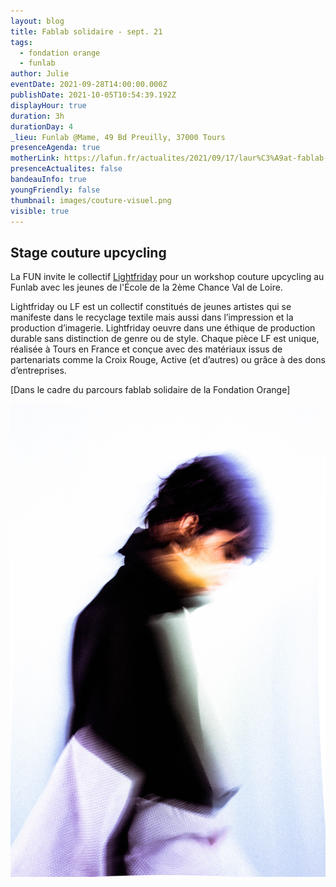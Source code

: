 ```yaml
---
layout: blog
title: Fablab solidaire - sept. 21
tags:
  - fondation orange
  - funlab
author: Julie
eventDate: 2021-09-28T14:00:00.000Z
publishDate: 2021-10-05T10:54:39.192Z
displayHour: true
duration: 3h
durationDay: 4
_lieu: Funlab @Mame, 49 Bd Preuilly, 37000 Tours
presenceAgenda: true
motherLink: https://lafun.fr/actualites/2021/09/17/laur%C3%A9at-fablab-solidaire-2021/
presenceActualites: false
bandeauInfo: true
youngFriendly: false
thumbnail: images/couture-visuel.png
visible: true
---
```

## Stage couture upcycling

La FUN invite le collectif [Lightfriday](https://www.lightfriday.com/) pour un workshop couture upcycling au Funlab avec les jeunes de l'École de la 2ème Chance Val de Loire.

Lightfriday ou LF est un collectif constitués de jeunes artistes qui se manifeste dans le recyclage textile mais aussi dans l’impression et la production d’imagerie. Lightfriday oeuvre dans une éthique de production durable sans distinction de genre ou de style. 
Chaque pièce LF est unique, réalisée à Tours en France et conçue avec des matériaux issus de partenariats comme la Croix Rouge, Active (et d’autres) ou grâce à des dons d’entreprises.

[Dans le cadre du parcours fablab solidaire de la Fondation Orange]

![](images/img_84061612748487581.jpeg)